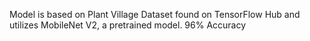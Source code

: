 Model is based on Plant Village Dataset found on TensorFlow Hub and utilizes MobileNet V2, a pretrained model. 96% Accuracy

